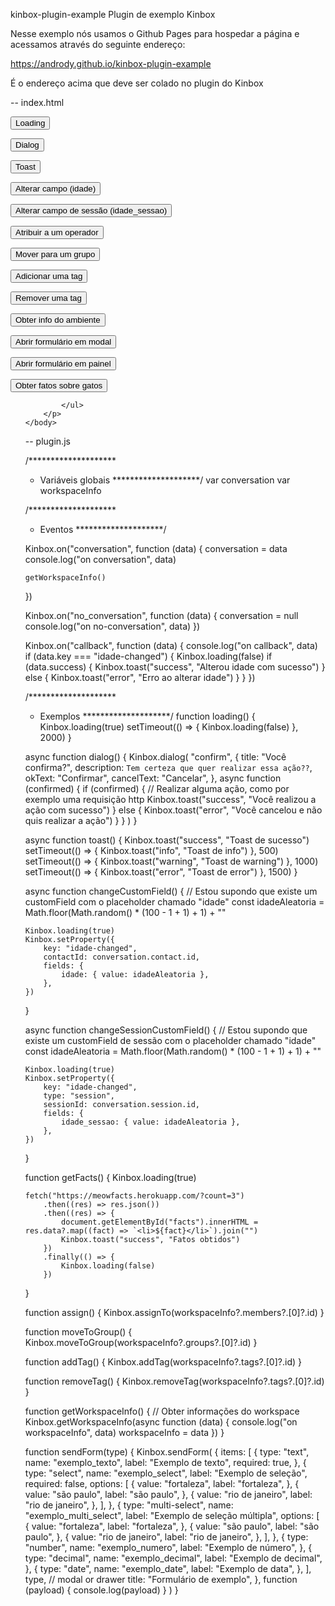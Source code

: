 kinbox-plugin-example
Plugin de exemplo Kinbox

Nesse exemplo nós usamos o Github Pages para hospedar a página e acessamos através do seguinte endereço:

https://andrody.github.io/kinbox-plugin-example

É o endereço acima que deve ser colado no plugin do Kinbox


-- index.html

<!DOCTYPE html>
<html>
    <head>
        <script
            type="text/javascript"
            src="https://andrody.github.io/kinbox-lib/kinboxjs.js"
        ></script>
        <script type="text/javascript" src="plugin.js"></script>
    </head>
    <body>
        <p>
            <button onClick="loading()">Loading</button>
        </p>
        <p>
            <button onClick="dialog()">Dialog</button>
        </p>
        <p>
            <button onClick="toast()">Toast</button>
        </p>
        <p>
            <button onClick="changeCustomField()">Alterar campo (idade)</button>
        </p>
        <p>
            <button onClick="changeSessionCustomField()">Alterar campo de sessão (idade_sessao)</button>
        </p>
        <p>
            <button onClick="assign()">Atribuir a um operador</button>
        </p>
        <p>
            <button onClick="moveToGroup()">Mover para um grupo</button>
        </p>
        <p>
            <button onClick="addTag()">Adicionar uma tag</button>
        </p>
        <p>
            <button onClick="removeTag()">Remover uma tag</button>
        </p>
        <p>
            <button onClick="getWorkspaceInfo()">Obter info do ambiente</button>
        </p>
        <p>
            <button onClick="sendForm('modal')">Abrir formulário em modal</button>
        </p>
        <p>
            <button onClick="sendForm('drawer')">Abrir formulário em painel</button>
        </p>
        <p>
            <button onClick="getFacts()">Obter fatos sobre gatos</button>
        </p>
        <p >
            <ul id="facts">

            </ul>
        </p>
    </body>
</html>

-- plugin.js

/********************
 * Variáveis globais
 ********************/
var conversation
var workspaceInfo

/********************
 * Eventos
 ********************/

Kinbox.on("conversation", function (data) {
    conversation = data
    console.log("on conversation", data)

    getWorkspaceInfo()
})

Kinbox.on("no_conversation", function (data) {
    conversation = null
    console.log("on no-conversation", data)
})

Kinbox.on("callback", function (data) {
    console.log("on callback", data)
    if (data.key === "idade-changed") {
        Kinbox.loading(false)
        if (data.success) {
            Kinbox.toast("success", "Alterou idade com sucesso")
        } else {
            Kinbox.toast("error", "Erro ao alterar idade")
        }
    }
})

/********************
 * Exemplos
 ********************/
function loading() {
    Kinbox.loading(true)
    setTimeout(() => {
        Kinbox.loading(false)
    }, 2000)
}

async function dialog() {
    Kinbox.dialog(
        "confirm",
        {
            title: "Você confirma?",
            description: `Tem certeza que quer realizar essa ação??`,
            okText: "Confirmar",
            cancelText: "Cancelar",
        },
        async function (confirmed) {
            if (confirmed) {
                // Realizar alguma ação, como por exemplo uma requisição http
                Kinbox.toast("success", "Você realizou a ação com sucesso")
            } else {
                Kinbox.toast("error", "Você cancelou e não quis realizar a ação")
            }
        }
    )
}

async function toast() {
    Kinbox.toast("success", "Toast de sucesso")
    setTimeout(() => {
        Kinbox.toast("info", "Toast de info")
    }, 500)
    setTimeout(() => {
        Kinbox.toast("warning", "Toast de warning")
    }, 1000)
    setTimeout(() => {
        Kinbox.toast("error", "Toast de error")
    }, 1500)
}

async function changeCustomField() {
    // Estou supondo que existe um customField com o placeholder chamado "idade"
    const idadeAleatoria = Math.floor(Math.random() * (100 - 1 + 1) + 1) + ""

    Kinbox.loading(true)
    Kinbox.setProperty({
        key: "idade-changed",
        contactId: conversation.contact.id,
        fields: {
            idade: { value: idadeAleatoria },
        },
    })
}

async function changeSessionCustomField() {
    // Estou supondo que existe um customField de sessão com o placeholder chamado "idade"
    const idadeAleatoria = Math.floor(Math.random() * (100 - 1 + 1) + 1) + ""

    Kinbox.loading(true)
    Kinbox.setProperty({
        key: "idade-changed",
        type: "session",
        sessionId: conversation.session.id,
        fields: {
            idade_sessao: { value: idadeAleatoria },
        },
    })
}

function getFacts() {
    Kinbox.loading(true)

    fetch("https://meowfacts.herokuapp.com/?count=3")
        .then((res) => res.json())
        .then((res) => {
            document.getElementById("facts").innerHTML = res.data?.map((fact) => `<li>${fact}</li>`).join("")
            Kinbox.toast("success", "Fatos obtidos")
        })
        .finally(() => {
            Kinbox.loading(false)
        })
}

function assign() {
    Kinbox.assignTo(workspaceInfo?.members?.[0]?.id)
}

function moveToGroup() {
    Kinbox.moveToGroup(workspaceInfo?.groups?.[0]?.id)
}

function addTag() {
    Kinbox.addTag(workspaceInfo?.tags?.[0]?.id)
}

function removeTag() {
    Kinbox.removeTag(workspaceInfo?.tags?.[0]?.id)
}

function getWorkspaceInfo() {
    // Obter informações do workspace
    Kinbox.getWorkspaceInfo(async function (data) {
        console.log("on workspaceInfo", data)
        workspaceInfo = data
    })
}

function sendForm(type) {
    Kinbox.sendForm(
        {
            items: [
                {
                    type: "text",
                    name: "exemplo_texto",
                    label: "Exemplo de texto",
                    required: true,
                },
                {
                    type: "select",
                    name: "exemplo_select",
                    label: "Exemplo de seleção",
                    required: false,
                    options: [
                        {
                            value: "fortaleza",
                            label: "fortaleza",
                        },
                        {
                            value: "são paulo",
                            label: "são paulo",
                        },
                        {
                            value: "rio de janeiro",
                            label: "rio de janeiro",
                        },
                    ],
                },
                {
                    type: "multi-select",
                    name: "exemplo_multi_select",
                    label: "Exemplo de seleção múltipla",
                    options: [
                        {
                            value: "fortaleza",
                            label: "fortaleza",
                        },
                        {
                            value: "são paulo",
                            label: "são paulo",
                        },
                        {
                            value: "rio de janeiro",
                            label: "rio de janeiro",
                        },
                    ],
                },
                {
                    type: "number",
                    name: "exemplo_numero",
                    label: "Exemplo de número",
                },
                {
                    type: "decimal",
                    name: "exemplo_decimal",
                    label: "Exemplo de decimal",
                },
                {
                    type: "date",
                    name: "exemplo_date",
                    label: "Exemplo de data",
                },
            ],
            type, // modal or drawer
            title: "Formulário de exemplo",
        },
        function (payload) {
            console.log(payload)
        }
    )
}